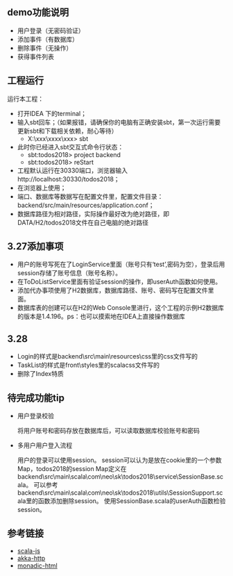 ## demo功能说明

* 用户登录（无密码验证）
* 添加事件（有数据库）
* 删除事件（无操作）
* 获得事件列表

## 工程运行

运行本工程：

* 打开IDEA 下的terminal；
* 输入sbt回车；（如果报错，请确保你的电脑有正确安装sbt，第一次运行需要更新sbt和下载相关依赖，耐心等待）
   * X:\xxx\xxxx\xxx> sbt
* 此时你已经进入sbt交互式命令行状态：
     * sbt:todos2018> project backend
     * sbt:todos2018> reStart
* 工程默认运行在30330端口，浏览器输入http://localhost:30330/todos2018；
* 在浏览器上使用；
* 端口、数据库等数据写在配置文件里，配置文件目录：backend/src/main/resources/application.conf；
* 数据库路径为相对路径，实际操作最好改为绝对路径，即DATA/H2/todos2018文件在自己电脑的绝对路径

## 3.27添加事项

* 用户的账号写死在了LoginService里面（账号只有‘test’,密码为空），登录后用session存储了账号信息（账号名称）。
* 在ToDoListService里面有验证session的操作，即userAuth函数如何使用。
* 添加代办事项使用了H2数据库，数据库路径、账号、密码写在配置文件里面。
* 数据库表的创建可以在H2的Web Console里进行，这个工程的示例H2数据库的版本是1.4.196。ps：也可以摸索地在IDEA上直接操作数据库

## 3.28

* Login的样式是backend\src\main\resources\css里的css文件写的
* TaskList的样式是front\styles里的scalacss文件写的
* 删除了Index特质

## 待完成功能tip

* 用户登录校验
  
  将用户账号和密码存放在数据库后，可以读取数据库校验账号和密码

* 多用户用户登入流程

  用户的登录可以使用session。
  session可以认为是放在cookie里的一个参数Map，todos2018的session Map定义在backend\src\main\scala\com\neo\sk\todos2018\service\SessionBase.scala。
  可以参考backend\src\main\scala\com\neo\sk\todos2018\utils\SessionSupport.scala里的函数添加删除session。
  使用SessionBase.scala的userAuth函数检验session。
  
  
  
## 参考链接
* [scala-js](http://www.scala-js.org/doc/tutorial/basic/)
* [akka-http](https://doc.akka.io/docs/akka-http/current/introduction.html)
* [monadic-html](https://github.com/OlivierBlanvillain/monadic-html/blob/master/README.md)
